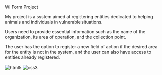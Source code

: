 WI Form Project

My project is a system aimed at registering entities dedicated to helping animals and individuals in vulnerable situations.  

Users need to provide essential information such as the name of the organization, its area of operation, and the collection point.

The user has the option to register a new field of action if the desired area for the entity is not in the system, and the user can also have access to entities already registered.
 
<div>
    <img align = "center" alt = "html5" src = "https://img.shields.io/badge/HTML5-E34F26?style=for-the-badge&logo=html5&logoColor=white" />
    <img align = "center" alt = "css3" src = "https://img.shields.io/badge/CSS3-1572B6?style=for-the-badge&logo=css3&logoColor=white" />
</div>
